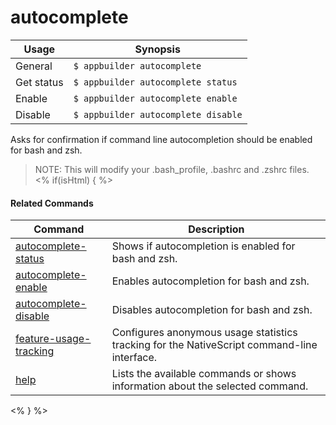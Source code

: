 autocomplete
==========

Usage | Synopsis
------|-------
General | `$ appbuilder autocomplete`
Get status | `$ appbuilder autocomplete status`
Enable | `$ appbuilder autocomplete enable`
Disable | `$ appbuilder autocomplete disable`


Asks for confirmation if command line autocompletion should be enabled for bash and zsh.

> NOTE: This will modify your .bash_profile, .bashrc and .zshrc files.
<% if(isHtml) { %> 

#### Related Commands

Command | Description
----------|----------
[autocomplete-status](autocomplete-status.html) | Shows if autocompletion is enabled for bash and zsh.
[autocomplete-enable](autocomplete-enable.html) | Enables autocompletion for bash and zsh.
[autocomplete-disable](autocomplete-disable.html) | Disables autocompletion for bash and zsh.
[feature-usage-tracking](feature-usage-tracking.html) | Configures anonymous usage statistics tracking for the NativeScript command-line interface.
[help](help.html) | Lists the available commands or shows information about the selected command.
<% } %>